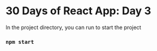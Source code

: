 # 30 Days of React App: Day 3

In the project directory, you can run to start the project

### `npm start`
##